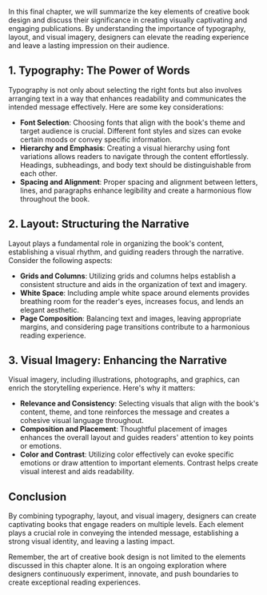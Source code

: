 
In this final chapter, we will summarize the key elements of creative book design and discuss their significance in creating visually captivating and engaging publications. By understanding the importance of typography, layout, and visual imagery, designers can elevate the reading experience and leave a lasting impression on their audience.

1\. Typography: The Power of Words
---------------------------------

Typography is not only about selecting the right fonts but also involves arranging text in a way that enhances readability and communicates the intended message effectively. Here are some key considerations:

* **Font Selection**: Choosing fonts that align with the book's theme and target audience is crucial. Different font styles and sizes can evoke certain moods or convey specific information.
* **Hierarchy and Emphasis**: Creating a visual hierarchy using font variations allows readers to navigate through the content effortlessly. Headings, subheadings, and body text should be distinguishable from each other.
* **Spacing and Alignment**: Proper spacing and alignment between letters, lines, and paragraphs enhance legibility and create a harmonious flow throughout the book.

2\. Layout: Structuring the Narrative
------------------------------------

Layout plays a fundamental role in organizing the book's content, establishing a visual rhythm, and guiding readers through the narrative. Consider the following aspects:

* **Grids and Columns**: Utilizing grids and columns helps establish a consistent structure and aids in the organization of text and imagery.
* **White Space**: Including ample white space around elements provides breathing room for the reader's eyes, increases focus, and lends an elegant aesthetic.
* **Page Composition**: Balancing text and images, leaving appropriate margins, and considering page transitions contribute to a harmonious reading experience.

3\. Visual Imagery: Enhancing the Narrative
------------------------------------------

Visual imagery, including illustrations, photographs, and graphics, can enrich the storytelling experience. Here's why it matters:

* **Relevance and Consistency**: Selecting visuals that align with the book's content, theme, and tone reinforces the message and creates a cohesive visual language throughout.
* **Composition and Placement**: Thoughtful placement of images enhances the overall layout and guides readers' attention to key points or emotions.
* **Color and Contrast**: Utilizing color effectively can evoke specific emotions or draw attention to important elements. Contrast helps create visual interest and aids readability.

Conclusion
-----------------------------------------

By combining typography, layout, and visual imagery, designers can create captivating books that engage readers on multiple levels. Each element plays a crucial role in conveying the intended message, establishing a strong visual identity, and leaving a lasting impact.

Remember, the art of creative book design is not limited to the elements discussed in this chapter alone. It is an ongoing exploration where designers continuously experiment, innovate, and push boundaries to create exceptional reading experiences.
